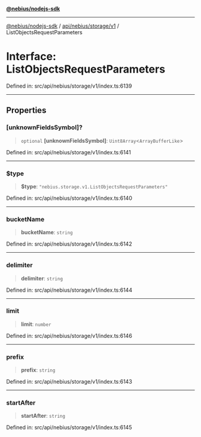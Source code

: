 [**@nebius/nodejs-sdk**](../../../../../README.md)

---

[@nebius/nodejs-sdk](../../../../../README.md) / [api/nebius/storage/v1](../README.md) / ListObjectsRequestParameters

# Interface: ListObjectsRequestParameters

Defined in: src/api/nebius/storage/v1/index.ts:6139

---

## Properties

### \[unknownFieldsSymbol\]?

> `optional` **\[unknownFieldsSymbol\]**: `Uint8Array`\<`ArrayBufferLike`\>

Defined in: src/api/nebius/storage/v1/index.ts:6141

---

### $type

> **$type**: `"nebius.storage.v1.ListObjectsRequestParameters"`

Defined in: src/api/nebius/storage/v1/index.ts:6140

---

### bucketName

> **bucketName**: `string`

Defined in: src/api/nebius/storage/v1/index.ts:6142

---

### delimiter

> **delimiter**: `string`

Defined in: src/api/nebius/storage/v1/index.ts:6144

---

### limit

> **limit**: `number`

Defined in: src/api/nebius/storage/v1/index.ts:6146

---

### prefix

> **prefix**: `string`

Defined in: src/api/nebius/storage/v1/index.ts:6143

---

### startAfter

> **startAfter**: `string`

Defined in: src/api/nebius/storage/v1/index.ts:6145
